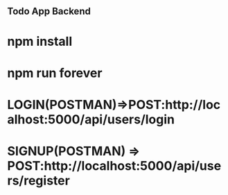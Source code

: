 ## Todo App Backend

# npm install
# npm run forever
#  LOGIN(POSTMAN)=>POST:http://localhost:5000/api/users/login
#  SIGNUP(POSTMAN) => POST:http://localhost:5000/api/users/register



